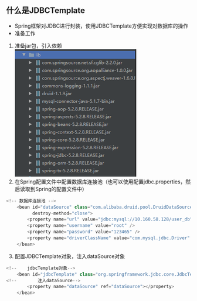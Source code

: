## 什么是JDBCTemplate  
+ Spring框架对JDBC进行封装，使用JDBCTemplate方便实现对数据库的操作  
+ 准备工作  
1. 准备jar包，引入依赖  
![title](https://raw.githubusercontent.com/liujinxi931204/image/master/gitnote/2020/09/20/1600611409859-1600611409920.png)  
2. 在Spring配置文件中配置数据库连接池（也可以使用配置jdbc.properties，然后读取到Spring的配置文件中）  
```java
<!-- 数据库连接池 -->
    <bean id="dataSource" class="com.alibaba.druid.pool.DruidDataSource"
          destroy-method="close">
        <property name="url" value="jdbc:mysql://10.160.58.128/user_db" />
        <property name="username" value="root" />
        <property name="password" value="123465" />
        <property name="driverClassName" value="com.mysql.jdbc.Driver" />
    </bean>
```  
3. 配置JDBCTemplate对象，注入dataSource对象  
```java
<!--    jdbcTemplate对象-->
    <bean id="jdbcTemplate" class="org.springframework.jdbc.core.JdbcTemplate">
<!--        注入dataSource-->
        <property name="dataSource" ref="dataSource"></property>
    </bean>
```